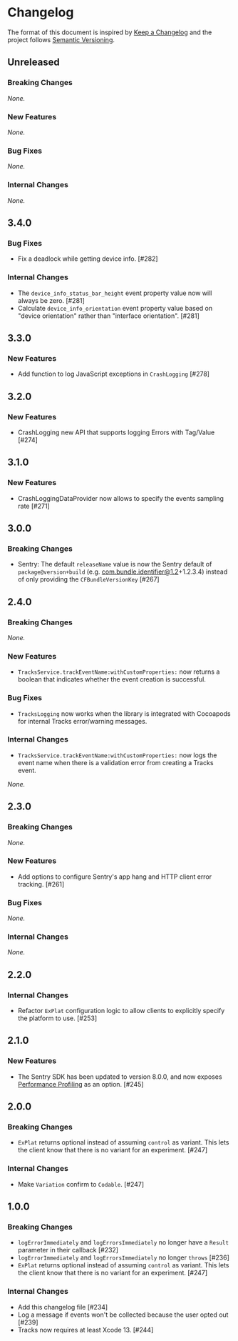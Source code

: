 # Changelog

The format of this document is inspired by [Keep a Changelog](https://keepachangelog.com/en/1.0.0/) and the project follows [Semantic Versioning](https://semver.org/spec/v2.0.0.html).

<!-- This is a comment, you won't see it when GitHub renders the Markdown file.

When releasing a new version:

1. Remove any empty section (those with `_None._`)
2. Update the `## Unreleased` header to `## <version_number>`
3. Add a new "Unreleased" section for the next iteration, by copy/pasting the following template:

## Unreleased

### Breaking Changes

_None._

### New Features

_None._

### Bug Fixes

_None._

### Internal Changes

_None._

-->

## Unreleased

### Breaking Changes

_None._

### New Features

_None._

### Bug Fixes

_None._

### Internal Changes

_None._

## 3.4.0

### Bug Fixes

- Fix a deadlock while getting device info. [#282]

### Internal Changes

- The `device_info_status_bar_height` event property value now will always be zero. [#281]
- Calculate `device_info_orientation` event property value based on "device orientation" rather than "interface orientation". [#281]

## 3.3.0

### New Features

- Add function to log JavaScript exceptions in `CrashLogging` [#278]

## 3.2.0

### New Features

- CrashLogging new API that supports logging Errors with Tag/Value [#274]

## 3.1.0

### New Features

- CrashLoggingDataProvider now allows to specify the events sampling rate [#271]

## 3.0.0

### Breaking Changes

- Sentry: The default `releaseName` value is now the Sentry default of `package@version+build` (e.g. com.bundle.identifier@1.2+1.2.3.4) instead of only providing the `CFBundleVersionKey` [#267]

## 2.4.0

### Breaking Changes

_None._

### New Features

- `TracksService.trackEventName:withCustomProperties:` now returns a boolean that indicates whether the event creation is successful.

### Bug Fixes

- `TracksLogging` now works when the library is integrated with Cocoapods for internal Tracks error/warning messages.

### Internal Changes

- `TracksService.trackEventName:withCustomProperties:` now logs the event name when there is a validation error from creating a Tracks event.

_None._

## 2.3.0

### Breaking Changes

_None._

### New Features

- Add options to configure Sentry's app hang and HTTP client error tracking. [#261]

### Bug Fixes

_None._

### Internal Changes

_None._

## 2.2.0

### Internal Changes

- Refactor `ExPlat` configuration logic to allow clients to explicitly specify the platform to use. [#253]

## 2.1.0

### New Features

- The Sentry SDK has been updated to version 8.0.0, and now exposes [Performance Profiling](https://docs.sentry.io/product/profiling/) as an option. [#245]

## 2.0.0

### Breaking Changes

- `ExPlat` returns optional instead of assuming `control` as variant. This lets the client know that there is no variant for an experiment. [#247]

### Internal Changes

- Make `Variation` confirm to `Codable`. [#247]

## 1.0.0

### Breaking Changes

- `logErrorImmediately` and `logErrorsImmediately` no longer have a `Result` parameter in their callback [#232]
- `logErrorImmediately` and `logErrorsImmediately` no longer `throws` [#236]
- `ExPlat` returns optional instead of assuming `control` as variant. This lets the client know that there is no variant for an experiment. [#247]

### Internal Changes

- Add this changelog file [#234]
- Log a message if events won't be collected because the user opted out [#239]
- Tracks now requires at least Xcode 13. [#244]
